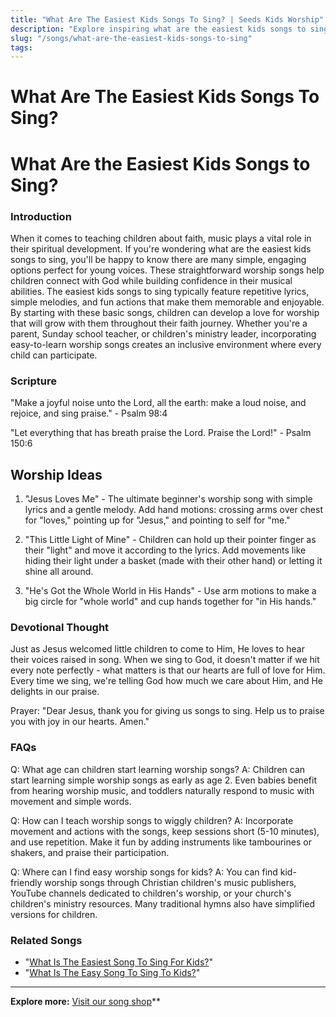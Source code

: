 ```yaml
---
title: "What Are The Easiest Kids Songs To Sing? | Seeds Kids Worship"
description: "Explore inspiring what are the easiest kids songs to sing? for children's worship and faith development. Biblical music resources for families and ministry."
slug: "/songs/what-are-the-easiest-kids-songs-to-sing"
tags:
---
```


# What Are The Easiest Kids Songs To Sing?

# What Are the Easiest Kids Songs to Sing?
### Introduction
When it comes to teaching children about faith, music plays a vital role in their spiritual development. If you're wondering what are the easiest kids songs to sing, you'll be happy to know there are many simple, engaging options perfect for young voices. These straightforward worship songs help children connect with God while building confidence in their musical abilities. The easiest kids songs to sing typically feature repetitive lyrics, simple melodies, and fun actions that make them memorable and enjoyable. By starting with these basic songs, children can develop a love for worship that will grow with them throughout their faith journey. Whether you're a parent, Sunday school teacher, or children's ministry leader, incorporating easy-to-learn worship songs creates an inclusive environment where every child can participate.

### Scripture
"Make a joyful noise unto the Lord, all the earth: make a loud noise, and rejoice, and sing praise." - Psalm 98:4

"Let everything that has breath praise the Lord. Praise the Lord!" - Psalm 150:6

## Worship Ideas
1. "Jesus Loves Me" - The ultimate beginner's worship song with simple lyrics and a gentle melody. Add hand motions: crossing arms over chest for "loves," pointing up for "Jesus," and pointing to self for "me."

2. "This Little Light of Mine" - Children can hold up their pointer finger as their "light" and move it according to the lyrics. Add movements like hiding their light under a basket (made with their other hand) or letting it shine all around.

3. "He's Got the Whole World in His Hands" - Use arm motions to make a big circle for "whole world" and cup hands together for "in His hands."

### Devotional Thought
Just as Jesus welcomed little children to come to Him, He loves to hear their voices raised in song. When we sing to God, it doesn't matter if we hit every note perfectly - what matters is that our hearts are full of love for Him. Every time we sing, we're telling God how much we care about Him, and He delights in our praise.

Prayer: "Dear Jesus, thank you for giving us songs to sing. Help us to praise you with joy in our hearts. Amen."

### FAQs
Q: What age can children start learning worship songs?
A: Children can start learning simple worship songs as early as age 2. Even babies benefit from hearing worship music, and toddlers naturally respond to music with movement and simple words.

Q: How can I teach worship songs to wiggly children?
A: Incorporate movement and actions with the songs, keep sessions short (5-10 minutes), and use repetition. Make it fun by adding instruments like tambourines or shakers, and praise their participation.

Q: Where can I find easy worship songs for kids?
A: You can find kid-friendly worship songs through Christian children's music publishers, YouTube channels dedicated to children's worship, or your church's children's ministry resources. Many traditional hymns also have simplified versions for children.

### Related Songs

- "[What Is The Easiest Song To Sing For Kids?](/songs/what-is-the-easiest-song-to-sing-for-kids/)"
- "[What Is The Easy Song To Sing To Kids?](/songs/what-is-the-easy-song-to-sing-to-kids/)"

---

**Explore more:** [Visit our song shop](https://seedskidsworship.com/shop)**

<!-- Schema Markup -->
<script type="application/ld+json">
{
  "@context": "https://schema.org",
  "@type": "MusicRecording",
  "name": "What Are The Easiest Kids Songs To Sing?",
  "byArtist": {
    "@type": "MusicGroup",
    "name": "Seeds Kids Worship"
  },
  "isFamilyFriendly": true,
  "url": "https://seedskidsworship.com/songs/what-are-the-easiest-kids-songs-to-sing/"
}
</script>